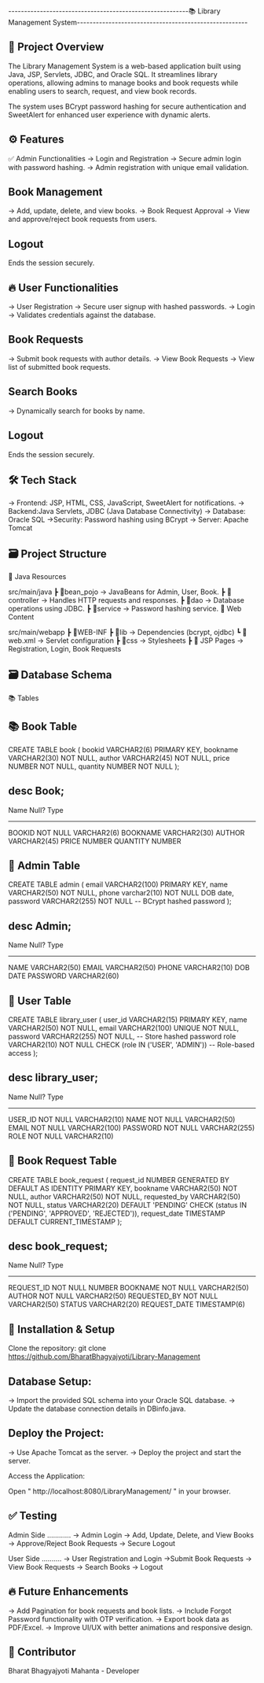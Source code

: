 ---------------------------------------------------------📚 Library Management System------------------------------------------------------

🚀 Project Overview
--------------------
The Library Management System is a web-based application built using Java, JSP, Servlets, JDBC, and Oracle SQL. It streamlines library operations, allowing admins to manage books and book requests while enabling users to search, request, and view book records.

The system uses BCrypt password hashing for secure authentication and SweetAlert for enhanced user experience with dynamic alerts.

⚙️ Features
------------
✅ Admin Functionalities
-> Login and Registration
-> Secure admin login with password hashing.
-> Admin registration with unique email validation.

Book Management
---------------
-> Add, update, delete, and view books.
-> Book Request Approval
-> View and approve/reject book requests from users.

**Logout**
-----------
Ends the session securely.

🔥 User Functionalities
------------------------
-> User Registration
-> Secure user signup with hashed passwords.
-> Login
-> Validates credentials against the database.

Book Requests
-------------
-> Submit book requests with author details.
-> View Book Requests
-> View list of submitted book requests.

Search Books
------------
-> Dynamically search for books by name.

Logout
------
Ends the session securely.

🛠️ Tech Stack
---------------
-> Frontend: JSP, HTML, CSS, JavaScript, SweetAlert for notifications.
-> Backend:Java Servlets, JDBC (Java Database Connectivity)
-> Database: Oracle SQL
->Security: Password hashing using BCrypt
-> Server: Apache Tomcat

🗃️ Project Structure
---------------------
📁 Java Resources

src/main/java
 ┣ 📁bean_pojo            → JavaBeans for Admin, User, Book.
 ┣ 📁controller           → Handles HTTP requests and responses.
 ┣ 📁dao                  → Database operations using JDBC.
 ┣ 📁service              → Password hashing service.
📁 Web Content

src/main/webapp
 ┣ 📁WEB-INF
    ┣ 📁lib               → Dependencies (bcrypt, ojdbc)
    ┗ 📄 web.xml          → Servlet configuration
 ┣ 📁css                  → Stylesheets
 ┣ 📄 JSP Pages           → Registration, Login, Book Requests


🗃️ Database Schema
-----------------
📚 Tables

📚 Book Table
---------------
CREATE TABLE book (
    bookid VARCHAR2(6) PRIMARY KEY,
    bookname VARCHAR2(30) NOT NULL,
    author VARCHAR2(45) NOT NULL,
    price NUMBER NOT NULL,
    quantity NUMBER NOT NULL
);

desc Book;
-----------
 Name                    Null?    Type
 ----------------------- -------- ----------------
 BOOKID                  NOT NULL VARCHAR2(6)
 BOOKNAME                         VARCHAR2(30)
 AUTHOR                           VARCHAR2(45)
 PRICE                            NUMBER
 QUANTITY                         NUMBER




👤 Admin Table
---------------
CREATE TABLE admin (
    email VARCHAR2(100) PRIMARY KEY,
    name VARCHAR2(50) NOT NULL,
    phone varchar2(10) NOT NULL
    DOB date,
    password VARCHAR2(255) NOT NULL  -- BCrypt hashed password
);


desc Admin;
------------
 Name                    Null?    Type
 ----------------------- -------- ----------------
 NAME                             VARCHAR2(50)
 EMAIL                            VARCHAR2(50)
 PHONE                            VARCHAR2(10)
 DOB                              DATE
 PASSWORD                         VARCHAR2(60)


👥 User Table
----------------
CREATE TABLE library_user (
    user_id VARCHAR2(15) PRIMARY KEY,
    name VARCHAR2(50) NOT NULL,
    email VARCHAR2(100) UNIQUE NOT NULL,
    password VARCHAR2(255) NOT NULL, -- Store hashed password
    role VARCHAR2(10) NOT NULL CHECK (role IN ('USER', 'ADMIN')) -- Role-based access
);


desc library_user;
-------------------
 Name                                      Null?    Type
 ----------------------------------------- -------- ----------------------------
 USER_ID                                   NOT NULL VARCHAR2(10)
 NAME                                      NOT NULL VARCHAR2(50)
 EMAIL                                     NOT NULL VARCHAR2(100)
 PASSWORD                                  NOT NULL VARCHAR2(255)
 ROLE                                      NOT NULL VARCHAR2(10)



📄 Book Request Table
-----------------------
CREATE TABLE book_request (
  request_id NUMBER GENERATED BY DEFAULT AS IDENTITY PRIMARY KEY,
  bookname VARCHAR2(50) NOT NULL,
  author VARCHAR2(50) NOT NULL,
  requested_by VARCHAR2(50) NOT NULL,
  status VARCHAR2(20) DEFAULT 'PENDING' CHECK (status IN ('PENDING', 'APPROVED', 'REJECTED')),
  request_date TIMESTAMP DEFAULT CURRENT_TIMESTAMP
  );

 desc book_request;
 ------------------------
 Name                                      Null?    Type
 ----------------------------------------- -------- ----------------------------
 REQUEST_ID                                NOT NULL NUMBER
 BOOKNAME                                  NOT NULL VARCHAR2(50)
 AUTHOR                                    NOT NULL VARCHAR2(50)
 REQUESTED_BY                              NOT NULL VARCHAR2(50)
 STATUS                                             VARCHAR2(20)
 REQUEST_DATE                                       TIMESTAMP(6)




🚀 Installation & Setup
-------------------------
Clone the repository: git clone https://github.com/BharatBhagyajyoti/Library-Management

Database Setup:
--------------
-> Import the provided SQL schema into your Oracle SQL database.
-> Update the database connection details in DBinfo.java.

Deploy the Project:
-------------------
-> Use Apache Tomcat as the server.
-> Deploy the project and start the server.

Access the Application:

Open " http://localhost:8080/LibraryManagement/ " in your browser.

✅ Testing
-----------
Admin Side
............
-> Admin Login
-> Add, Update, Delete, and View Books
-> Approve/Reject Book Requests
-> Secure Logout

User Side
..........
-> User Registration and Login
->Submit Book Requests
-> View Book Requests
-> Search Books
-> Logout

🔥 Future Enhancements
-----------------------
-> Add Pagination for book requests and book lists.
-> Include Forgot Password functionality with OTP verification.
-> Export book data as PDF/Excel.
-> Improve UI/UX with better animations and responsive design.

🚀 Contributor
---------------
Bharat Bhagyajyoti Mahanta - Developer
